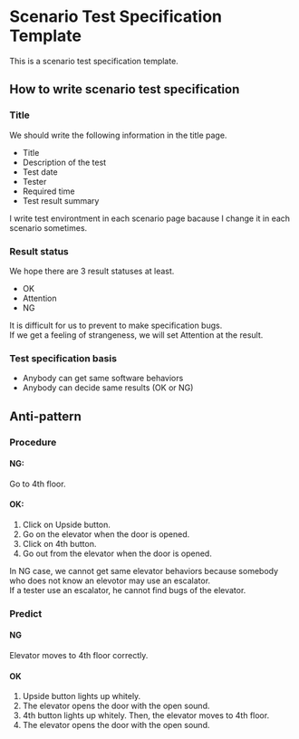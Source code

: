 # Scenario Test Specification Template
This is a scenario test specification template.  
## How to write scenario test specification  
### Title  
We should write the following information in the title page.  

- Title
- Description of the test
- Test date
- Tester
- Required time
- Test result summary

I write test environtment in each scenario page bacause I change it in each scenario sometimes.  

### Result status  
We hope there are 3 result statuses at least.  

- OK
- Attention
- NG

It is difficult for us to prevent to make specification bugs.  
If we get a feeling of strangeness, we will set Attention at the result.  

### Test specification basis  
- Anybody can get same software behaviors
- Anybody can decide same results (OK or NG)

## Anti-pattern  
### Procedure  
#### NG:  
Go to 4th floor.  

#### OK:  
1. Click on Upside button.  
2. Go on the elevator when the door is opened.  
3. Click on 4th button.  
4. Go out from the elevator when the door is opened.  

In NG case, we cannot get same elevator behaviors because somebody who does not know an elevotor may use an escalator.  
If a tester use an escalator, he cannot find bugs of the elevator.  
### Predict  
#### NG  
Elevator moves to 4th floor correctly.  

#### OK
1. Upside button lights up whitely.  
2. The elevator opens the door with the open sound.  
3. 4th button lights up whitely. Then, the elevator moves to 4th floor.  
4. The elevator opens the door with the open sound.  
